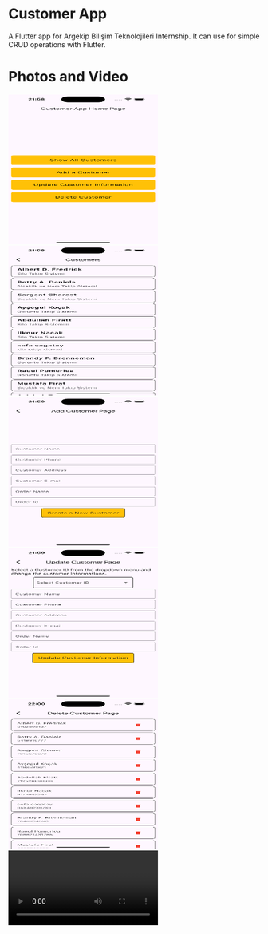# Customer App

A Flutter app for Argekip Bilişim Teknolojileri Internship. It can use for simple CRUD operations with Flutter.

# Photos and Video

<img src="./screenshots/homepage.png" width=300 height=300>
<img src="./screenshots/customers.png" width=300 height=300>
<img src="./screenshots/add_customers.png" width=300 height=300>
<img src="./screenshots/update_customers.png" width=300 height=300>
<img src="./screenshots/delete_customers..png" width=300 height=300>
<video src ="./screenshots/video.mp4">

https://github.com/user-attachments/assets/d876a25c-8f28-4a05-9bd5-57b3eea6af42
